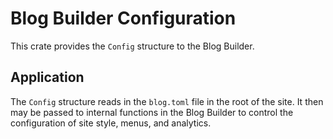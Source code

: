 # Blog Builder Configuration

This crate provides the `Config` structure to the Blog Builder.

## Application

The `Config` structure reads in the `blog.toml` file in the root of the site.  It then may be passed to internal functions in the Blog Builder to control the configuration of site style, menus, and analytics.